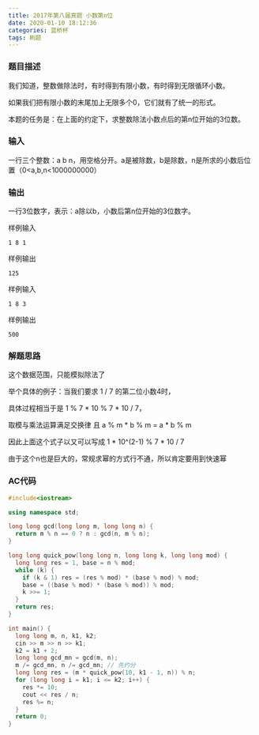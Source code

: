 ```yaml
---
title: 2017年第八届真题 小数第n位
date: 2020-01-10 18:12:36
categories: 蓝桥杯
tags: 刷题
---
```


### 题目描述

我们知道，整数做除法时，有时得到有限小数，有时得到无限循环小数。

如果我们把有限小数的末尾加上无限多个0，它们就有了统一的形式。

本题的任务是：在上面的约定下，求整数除法小数点后的第n位开始的3位数。

<!--more-->

### 输入
一行三个整数：a b n，用空格分开。a是被除数，b是除数，n是所求的小数后位置（0<a,b,n<1000000000）

### 输出
一行3位数字，表示：a除以b，小数后第n位开始的3位数字。

样例输入
```
1 8 1
```

样例输出
```
125
```
样例输入
```
1 8 3
```
样例输出
```
500
```
### 解题思路
这个数据范围，只能模拟除法了

举个具体的例子：当我们要求 1 / 7 的第二位小数4时，

具体过程相当于是 1 % 7 \* 10 % 7 \* 10 / 7，

取模与乘法运算满足交换律 且 a % m \* b % m = a \* b % m

因此上面这个式子以又可以写成 1 \* 10^(2-1) % 7 \* 10 / 7 

由于这个n也是巨大的，常规求幂的方式行不通，所以肯定要用到快速幂

### AC代码
```C++
#include<iostream>

using namespace std;

long long gcd(long long m, long long n) {
  return m % n == 0 ? n : gcd(n, m % n);
}

long long quick_pow(long long n, long long k, long long mod) {
  long long res = 1, base = n % mod;
  while (k) {
    if (k & 1) res = (res % mod) * (base % mod) % mod;
    base = ((base % mod) * (base % mod)) % mod;
    k >>= 1;
  }
  return res;
}

int main() {
  long long m, n, k1, k2;
  cin >> m >> n >> k1;
  k2 = k1 + 2;
  long long gcd_mn = gcd(m, n);
  m /= gcd_mn, n /= gcd_mn; // 先约分
  long long res = (m * quick_pow(10, k1 - 1, n)) % n;
  for (long long i = k1; i <= k2; i++) {
    res *= 10;
    cout << res / n;
    res %= n;
  }
  return 0;
}


```
